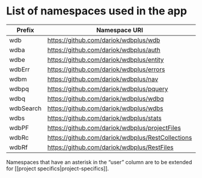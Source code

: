 # List of namespaces used in the app

| Prefix| Namespace URI| file|user|
|--|--|--|--|
|wdb| https://github.com/dariok/wdbplus/wdb | `modules/app.xql`| |
|wdba|https://github.com/dariok/wdbplus/auth | `modules/auth.xqm`| |
|wdbe|https://github.com/dariok/wdbplus/entity | `modules/entity.xqm`| |
|wdbErr|https://github.com/dariok/wdbplus/errors |  `modules/error.xqm`|(*)|
|wdbm|https://github.com/dariok/wdbplus/nav | `modules/nav.xqm`| |
|wdbpq|https://github.com/dariok/wdbplus/pquery | `modules/pquery.xqm`|* |
|wdbq|https://github.com/dariok/wdbplus/wdbq | (project specific xql)|* |
|wdbSearch|https://github.com/dariok/wdbplus/wdbs | `modules/search.xqm`| |
|wdbs|https://github.com/dariok/wdbplus/stats | `modules/stats.xqm`| |
|wdbPF|https://github.com/dariok/wdbplus/projectFiles | `{$projectDir}/project.xqm`|* |
|wdbRc|https://github.com/dariok/wdbplus/RestCollections | `rest/rest-coll.xql`| |
|wdbRf|https://github.com/dariok/wdbplus/RestFiles | `rest/rest-files.xql`| |

Namespaces that have an asterisk in the “user” column are to be extended for [[project specifics|project-specifics]].